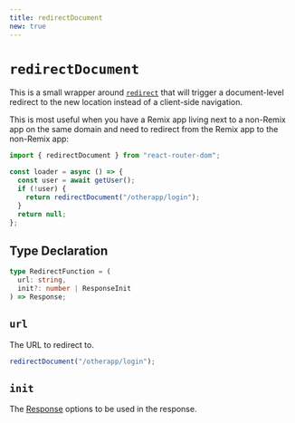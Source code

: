 ```yaml
---
title: redirectDocument
new: true
---
```


# `redirectDocument`

This is a small wrapper around [`redirect`][redirect] that will trigger a document-level redirect to the new location instead of a client-side navigation.

This is most useful when you have a Remix app living next to a non-Remix app on the same domain and need to redirect from the Remix app to the non-Remix app:

```jsx
import { redirectDocument } from "react-router-dom";

const loader = async () => {
  const user = await getUser();
  if (!user) {
    return redirectDocument("/otherapp/login");
  }
  return null;
};
```

## Type Declaration

```ts
type RedirectFunction = (
  url: string,
  init?: number | ResponseInit
) => Response;
```

## `url`

The URL to redirect to.

```js
redirectDocument("/otherapp/login");
```

## `init`

The [Response][response] options to be used in the response.

[response]: https://developer.mozilla.org/en-US/docs/Web/API/Response/Response
[redirect]: ./redirect
